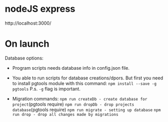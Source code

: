 # nodeJS express
http://localhost:3000/

# On launch

Database options:

- Program scripts needs database info in config.json file. 

- You able to run scripts for database creations/dpors. But first you need to install pgtools module with this command:
``npm install --save -g pgtools``
P.s. ``-g`` flag is important.

- Migration commands:
``npm run createDb - create database for project``(pgtools require)
``npm run dropDb - drop projects database``(pgtools require)
``npm run migrate - setting up database``
``npm run drop - drop all changes made by migrations``
